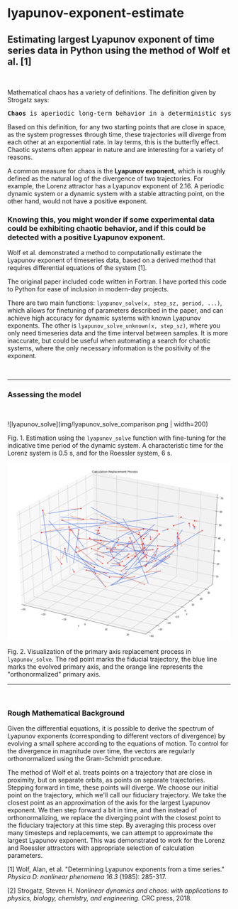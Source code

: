 # lyapunov-exponent-estimate
## Estimating largest Lyapunov exponent of time series data in Python using the method of Wolf et al. [1]

<br>

Mathematical chaos has a variety of definitions. The definition given by Strogatz says:

<pre><b>Chaos</b> is aperiodic long-term behavior in a deterministic system that exhibits sensitive dependence on initial conditions [2].
</pre>


Based on this definition, for any two starting points that are close in space, as the system progresses through time, these trajectories will diverge from each other at an exponential rate. In lay terms, this is the butterfly effect. Chaotic systems often appear in nature and are interesting for a variety of reasons.

A common measure for chaos is the **Lyapunov exponent**, which is roughly defined as the natural log of the divergence of two trajectories. For example, the Lorenz attractor has a Lyapunov exponent of 2.16. A periodic dynamic system or a dynamic system with a stable attracting point, on the other hand, would not have a positive exponent.

### Knowing this, you might wonder if some experimental data could be exhibiting chaotic behavior, and if this could be detected with a positive Lyapunov exponent.


Wolf et al. demonstrated a method to computationally estimate the Lyapunov exponent of timeseries data, based on a derived method that requires differential equations of the system [1]. 

The original paper included code written in Fortran. I have ported this code to Python for ease of inclusion in modern-day projects. 

There are two main functions: `lyapunov_solve(x, step_sz, period, ...)`, which allows for finetuning of parameters described in the paper, and can achieve high accuracy for dynamic systems with known Lyapunov exponents. The other is `lyapunov_solve_unknown(x, step_sz)`, where you only need timeseries data and the time interval between samples. It is more inaccurate, but could be useful when automating a search for chaotic systems, where the only necessary information is the positivity of the exponent.

<br>

---

### Assessing the model
<br>

![lyapunov_solve](img/lyapunov_solve_comparison.png | width=200)

Fig. 1. Estimation using the `lyapunov_solve` function with fine-tuning for the indicative time period of the dynamic system. A characteristic time for the Lorenz system is 0.5 s, and for the Roessler system, 6 s.

![lyapunv_replace](img/lyapunov_replace.png)

Fig. 2. Visualization of the primary axis replacement process in `lyapunov_solve`. The red point marks the fiducial trajectory, the blue line marks the evolved primary axis, and the orange line represents the "orthonormalized" primary axis.

---

<br>

### Rough Mathematical Background

Given the differential equations, it is possible to derive the spectrum of Lyapunov exponents (corresponding to different vectors of divergence) by evolving a small sphere according to the equations of motion. To control for the divergence in magnitude over time, the vectors are regularly orthonormalized using the Gram-Schmidt procedure.

The method of Wolf et al. treats points on a trajectory that are close in proximity, but on separate orbits, as points on separate trajectories. Stepping forward in time, these points will diverge. We choose our initial point on the trajectory, which we'll call our fiduciary trajectory. We take the closest point as an approximation of the axis for the largest Lyapunov exponent. We then step forward a bit in time, and then instead of orthonormalizing, we replace the diverging point with the closest point to the fiduciary trajectory at this time step. By averaging this process over many timesteps and replacements, we can attempt to approximate the largest Lyapunov exponent. This was demonstrated to work for the Lorenz and Roessler attractors with appropriate selection of calculation parameters.

[1] Wolf, Alan, et al. "Determining Lyapunov exponents from a time series." *Physica D: nonlinear phenomena 16.3* (1985): 285-317.

[2] Strogatz, Steven H. *Nonlinear dynamics and chaos: with applications to physics, biology, chemistry, and engineering.* CRC press, 2018.



